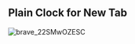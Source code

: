 ## Plain Clock for New Tab

![brave_22SMwOZESC](https://github.com/user-attachments/assets/9497758f-b416-454f-9125-e0e62970420f)
